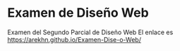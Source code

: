 # Examen de Diseño Web
Examen del Segundo Parcial de Diseño Web
El enlace es https://arekhn.github.io/Examen-Dise-o-Web/

